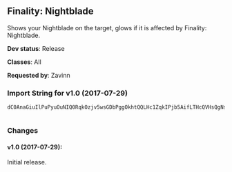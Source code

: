## Finality: Nightblade

Shows your Nightblade on the target, glows if it is affected
by Finality: Nightblade.

**Dev status**: Release

**Classes**: All

**Requested by**: Zavinn

### Import String for v1.0 (2017-07-29)

    dC0AnaGiuIlPuPyuOuNIQ0RqkOzjv5wsGDbPggOkhtQQLHc1ZqkIPjb5AifLTHcQVHsQgNsLQohkiRtPsL7He7dPeDquKfkb1dbv1erQCruuBePO6JOaNePQvsvntjKBQuP0oPk(jsHAOiL0srjLNsLPckxvPIZIucVffYDrjzVa)vImyXHrSyi5XqmzvCzfBwP8zvA0sLtd1QrkKxJuQzJQBJK2TQ(TsgUe1YL0ZLY0PCDq2UsvFxc14vQKZdQ8EKcCFKI0(jd6dGbChamGJGy413aWao8JnamGdbQzlQahFHq4kmPqrHavjLMFV8LpFHq4kp(2zO4KZqpDkuu6Zq0ScrZyS85lecx5X3odfNCgpeQJcffgmMR8W50)Bl2p(2zO4KZqpDELpFHq4kB4NWXgCEW3odfNCgpeQJcffgmMR8W50)Bl29ziwVqm0U3R8LpFHq4kp(2zO4KZ0uOOqd2W1MPqrPFpfoPzkuu6ttLpFHq4kp(2zO4KZ0kI0m4ZhYphfkkWt(YNVqiCLnOhXWRxHCoEW3odfNCg2vVYxrrr5X3odfNCMgJE8TZqXjNPHMtAgRuOOuLVIIIYJVDgko5mn0CsZuOO84BNHItotdnN0mfAOsF5p)r(YNVqiCLnOhXWRxbHpK3d(2zO4KZ0y7v(kkkk8fcHR8RIvOOWGXGHPoS9kFfffLhF7muCYzAfrAg85d5NJcfLFvS8vuuu2wvfScfLhF7muCYzAO3W1M1t5X3odfNCMgAoPzkfO0x5SKVIIIIIIIcEt5xfRuGYJVDgko5mngHzfAdtDuOLuuyy4PyDZlFfffffffffffLhF7muCYzAO3W1MPqrbRqdv6lFfffffffffffLhF7muCYzAmcZkfkkpMlFfffffffL5pYxrrrz(J8N)iF5Vb9igE9kmHEhp0dRKJwzUOIGptoyLC7aF4ZmZ0XmDSHESrpD9uALhoVNsL80UNch)d901tPvE4C6PZR8vuuuWBkqp2ONofkuuyPmNa3uzrH8hLw5HZPNofkuuE8TZqXjNHE6uSU5LVIIIIIIIc5C8GVDgko5mSPbgM6OqrHbJbdtDy7TN8vuuuuuuuuuuuuuuu2WpHJn4uOOSZJTcdTTXMLYCcCtLLEkB4NWXgCEW3odfNCgpeQtpLhZ7PWcTwet0cMznw82t(kkkkkkkkkkkkkkkkgPEhtHIYop2yWo0thBwms9oglEPPELVIIIY8h5p)r(YFd6rm86vycDZigudwfFVtLTx5ROOOWxieUYVkwHIcdgdgM6W2R8vuuuWBk)QyLcuE8TZqXjNPvePzWNpKFok0skkmm8uSU5LVIIIIIIIccFiVh8TZqXjNPX2R8vuuuM)iFffff(cHWvkjFfffLs9uk1tHj0yK13tHj0nJGq7wpLs9uyc9bQsm867PWe6zxLXvIHxpmm1rHIYop2OBqbTTXw(kkkkSyK6Dmw6P84BNHItoJhc1PNYJ59uyHwlIjAbZSglELVIIIcEt5xMctOpqvIHxVI1nV8vuuuuuuuQJbvFLncVnkfuGYJVDgko5mk4MYVmL1RyDJIrQ3XKVIIIY8h5ROOOWxieUIrQ3XuOOSZJngSd90XMfJuVJXIx5ROOOSTQkyfkkp(2zO4KZ0qZjntPaL(9uE8TZqXjNPHEdxBwpLc6RCwYxrrrrrrrbVP84BNHItotJrywH2i17ykuOOyK6DmfRBE5ROOOOOOOOOOOWe6lFvScfLhF7muCYzAmcZk0B4NWXgCkfuGYLVkwbVPq22geBokOGtzd)eo2Gt(kkkkkkkkkkkkOQdH2Yxrrrrrrrz(J8vuuuM)iFfffL6yq1xXQqJsbfO84BNHItoJcUPSEfRBums9oM8N)aCNvjeOMTOckmWagWrqm8(bwfFVtD3UodWd8aoY5Gn86j8swfFVtTbGb80had4Sk(ENkagWHa1SfvGBd6rm86zp7N36PGgnAVk8fcHRSPqrHavjLMFpJM9ZBSsPogu9v2ui)rzJnA0O9Qm)b4qGA2IAPo8zaodtDoahcuZwulzWvEaUz)8gWn7N3Aa3oEOhwjhTYCrfbFMCWk52b(WNzMPJz6aodUYdWHa1SfvGbCqVvX37ubWagWaEymagWzv89ovamGdPBqOnWbv(qSb4qGA2IkWTb9igE9S9QuhdQ(keOkP087rF5RIvM)aCiqnBrTKbx5b4AgXGAaNbx5b4qGA2IkWaoO3Q47DQayahcuZwubUnOhXWRNTxL6yq1xXQqJY8hGbmGbCiR)Gn86Bayap9bWaoKoYFNgagWtFamGRCDvEQgCa3LVkg42t4qdOWadyahs3GqBamGZQ47DQapmg42t4qdWtFGBpPIjO4dW16wfdmGbmGdzT4NvXpOWahcuZwuHvX37ulADXia3g0Jy41Z2Q47DQnVk1XGQVIvX37uBmQpRuM)aCNPHaCmvru23hn8uym86Z6fapwVagZqa3b3OrqpIH3pahcuZwubUdUvMtGd2Sld42nLbUUbF7mGNcbpGdFaoAo(jCSb3UtXd(2zO4KZaC0iOMH3Gd4kIzAomGJVihamGdHtAnamGRH)lFaowJgZGDygyaxR8GaGbCn8F5dWdnbyahuBkHWjTgOWahuBk1kpiGcdmG7HOcRIV3P2aEOja3cY44FaoA8oWkIEpmdC15Ixpm4kpahgz9aNn7Y6dCkaNn7Y6Z8tqXNdafWzv89ovamGdPBqOnWbv(qSb4qGA2IkWTb9igE9S9QWxieUYMcffcuLuA(9OBgXGAWQ47DQk1XGQVYMc5pkBS9Qm)b4qGA2IkDqvIHxpWTb9igE9S9QuhdQ(keOkP087rFGQedV(EkeOkP087rp7QmUsm86HHPokZFaoeOMTOspY6bUnOhXWRNTxL6yq1xHavjLMFpAmY6vM)aCiqnBr1zeeA3aUnOhXWRNTxL6yq1xHavjLMFp6MrqODtz(dWHa1Sf1sgCLhGRzedQbCgCLhGdbQzlQad4GERIV3PcGbCiqnBrf42GEedVE2EvQJbvFfRcnkZFagWvm(yDapfcEad4OcChGRbCmgDHq3NHbU9ap9leJ7dmaa
     

### Changes

#### v1.0 (2017-07-29):

Initial release.

